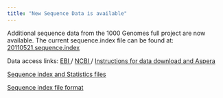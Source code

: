 ```yaml
---
title: "New Sequence Data is available"
---
```

                    
Additional sequence data from the 1000 Genomes full project are now available. The current sequence.index file can be found at: [ 20110521.sequence.index ](ftp://ftp.1000genomes.ebi.ac.uk/vol1/ftp/sequence_indices/20110521.sequence.index)

Data access links: [ EBI ](ftp://ftp.1000genomes.ebi.ac.uk/vol1/ftp/data) / [ NCBI ](ftp://ftp-trace.ncbi.nih.gov/1000genomes/ftp/data) / [Instructions for data download and Aspera ](/faq/how-download-files-using-aspera)

[Sequence index and Statistics files](ftp://ftp.1000genomes.ebi.ac.uk/vol1/ftp/sequence_indices/)

[Sequence index file format](ftp://ftp.1000genomes.ebi.ac.uk/vol1/ftp/README.sequence_data)
